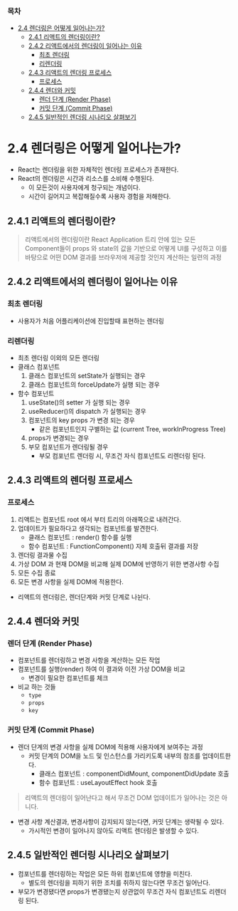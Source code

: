 ### 목차

- [2.4 렌더링은 어떻게 일어나는가?](#24-렌더링은-어떻게-일어나는가)
  - [2.4.1 리액트의 렌더링이란?](#241-리액트의-렌더링이란)
  - [2.4.2 리액트에서의 렌더링이 일어나는 이유](#242-리액트에서의-렌더링이-일어나는-이유)
    - [최초 렌더링](#최초-렌더링)
    - [리렌더링](#리렌더링)
  - [2.4.3 리액트의 렌더링 프로세스](#243-리액트의-렌더링-프로세스)
    - [프로세스](#프로세스)
  - [2.4.4 렌더와 커밋](#244-렌더와-커밋)
    - [렌더 단계 (Render Phase)](#렌더-단계-render-phase)
    - [커밋 단계 (Commit Phase)](#커밋-단계-commit-phase)
  - [2.4.5 일반적인 렌더링 시나리오 살펴보기](#245-일반적인-렌더링-시나리오-살펴보기)

# 2.4 렌더링은 어떻게 일어나는가?

- React는 렌더링을 위한 자체적인 렌더링 프로세스가 존재한다.
- React의 렌더링은 시간과 리소스를 소비해 수행된다.
  - 이 모든것이 사용자에게 청구되는 개념이다.
  - 시간이 길어지고 복잡해질수록 사용자 경험을 저해한다.

## 2.4.1 리액트의 렌더링이란?

> 리액트에서의 렌더링이란 React Application 트리 안에 있는 모든 Component들이 props 와 state의 값을 기반으로 어떻게 UI를 구성하고 이를 바탕으로 어떤 DOM 결과를 브라우저에 제공할 것인지 계산하는 일련의 과정

## 2.4.2 리액트에서의 렌더링이 일어나는 이유

### 최초 렌더링

- 사용자가 처음 어플리케이션에 진입할때 표현하는 렌더링

### 리렌더링

- 최초 렌더링 이외의 모든 렌더링
- 클래스 컴포넌트
  1. 클래스 컴포넌트의 setState가 실행되는 경우
  2. 클래스 컴포넌트의 forceUpdate가 실행 되는 경우
- 함수 컴포넌트
  1. useState()의 setter 가 실행 되는 경우
  2. useReducer()의 dispatch 가 실행되는 경우
  3. 컴포넌트의 key props 가 변경 되는 경우
     - 같은 컴포넌트인지 구별하는 값 (current Tree, workInProgress Tree)
  4. props가 변경되는 경우
  5. 부모 컴포넌트가 렌더링될 경우
     - 부모 컴포넌트 렌더링 시, 무조건 자식 컴포넌트도 리렌더링 된다.

## 2.4.3 리액트의 렌더링 프로세스

### 프로세스

1. 리액트는 컴포넌트 root 에서 부터 트리의 아래쪽으로 내려간다.
2. 업데이트가 필요하다고 생각되는 컴포넌트를 발견한다.
   - 클래스 컴포넌트 : render() 함수를 실행
   - 함수 컴포넌트 : FunctionComponent() 자체 호출뒤 결과를 저장
3. 렌더링 결과물 수집
4. 가상 DOM 과 현재 DOM을 비교해 실제 DOM에 반영하기 위한 변경사항 수집
5. 모든 수집 종료
6. 모든 변경 사항을 실제 DOM에 적용한다.

- 리액트의 렌더링은, 렌더단계와 커밋 단계로 나뉜다.

## 2.4.4 렌더와 커밋

### 렌더 단계 (Render Phase)

- 컴포넌트를 렌더링하고 변경 사항을 계산하는 모든 작업
- 컴포넌트를 실행(render) 하여 이 결과와 이전 가상 DOM을 비교
  - 변경이 필요한 컴포넌트를 체크
- 비교 하는 것들
  - `type`
  - `props`
  - `key`

### 커밋 단계 (Commit Phase)

- 렌더 단계의 변경 사항을 실제 DOM에 적용해 사용자에게 보여주는 과정
  - 커밋 단계의 DOM을 노드 및 인스턴스를 가리키도록 내부의 참조를 업데이트한다.
    - 클래스 컴포넌트 : componentDidMount, componentDidUpdate 호출
    - 함수 컴포넌트 : useLayoutEffect hook 호출

> 리액트의 렌더링이 일어난다고 해서 무조건 DOM 업데이트가 일어나는 것은 아니다.

- 변경 사항 계산결과, 변경사항이 감지되지 않는다면, 커밋 단계는 생략될 수 있다.
  - 가시적인 변경이 일어나지 않아도 리액트 렌더링은 발생할 수 있다.

## 2.4.5 일반적인 렌더링 시나리오 살펴보기

- 컴포넌트를 렌더링하는 작업은 모든 하위 컴포넌트에 영향을 미친다.
  - 별도의 렌더링을 피하기 위한 조치를 취하지 않는다면 무조건 일어난다.
- 부모가 변경됐다면 props가 변경됐는지 상관없이 무조건 자식 컴포넌트도 리렌더링 된다.
